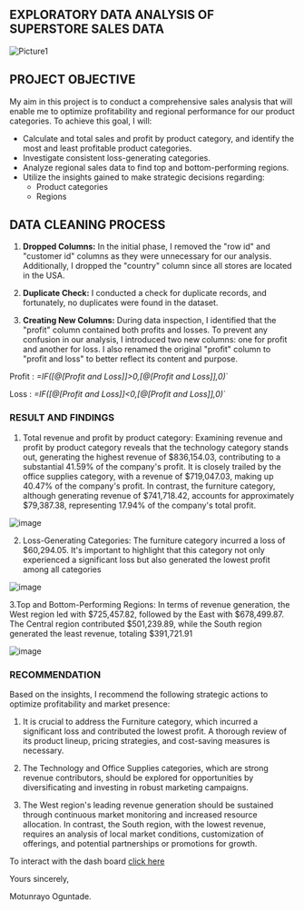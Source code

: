 
## EXPLORATORY DATA ANALYSIS OF SUPERSTORE SALES DATA 
![Picture1](https://github.com/Motade/Superstore_Sales_Analysis/assets/114887240/ac5aa374-7884-4023-8b27-39c94f89ee43)

## PROJECT OBJECTIVE
My aim in this project is to conduct a comprehensive sales analysis that will enable me to optimize profitability and regional performance for our product categories. To achieve this goal, I will:
- Calculate and total sales and profit by product category, and identify the most and least profitable product categories.
- Investigate consistent loss-generating categories.
- Analyze regional sales data to find top and bottom-performing regions.
- Utilize the insights gained to make strategic decisions regarding:
  - Product categories
  - Regions
  
## DATA CLEANING PROCESS
1. **Dropped Columns:** In the initial phase, I removed the "row id" and "customer id" columns as they were unnecessary for our analysis. Additionally, I dropped the "country" column since all stores are located in the USA.

2. **Duplicate Check:** I conducted a check for duplicate records, and fortunately, no duplicates were found in the dataset.

3. **Creating New Columns:** During data inspection, I identified that the "profit" column contained both profits and losses. To prevent any confusion in our analysis, I introduced two new columns: one for profit and another for loss. I also renamed the original "profit" column to "profit and loss" to better reflect its content and purpose.

Profit : *=IF([@[Profit and Loss]]>0,[@[Profit and Loss]],0)*`

Loss : *=IF([@[Profit and Loss]]<0,[@[Profit and Loss]],0)*`

### RESULT AND FINDINGS
1. Total revenue and profit by product category: Examining revenue and profit by product category reveals that the technology category stands out, generating the highest revenue of $836,154.03, contributing to a substantial 41.59% of the company's profit. It is closely trailed by the office supplies category, with a revenue of $719,047.03, making up 40.47% of the company's profit. In contrast, the furniture category, although generating revenue of $741,718.42, accounts for approximately $79,387.38, representing 17.94% of the company's total profit.

 ![image](https://github.com/Motade/Superstore_Sales_Analysis/assets/114887240/09187ab9-15dc-47d5-8a09-bdda60d364e9)

 2. Loss-Generating Categories: The furniture category incurred a loss of $60,294.05. It's important to highlight that this category not only experienced a significant loss but also generated the lowest profit among all categories

![image](https://github.com/Motade/Superstore_Sales_Analysis/assets/114887240/400c4ed2-90aa-4779-97ec-d4bfbcc17190)

3.Top and Bottom-Performing Regions: In terms of revenue generation, the West region led with $725,457.82, followed by the East with $678,499.87. The Central region contributed $501,239.89, while the South region generated the least revenue, totaling $391,721.91

![image](https://github.com/Motade/Superstore_Sales_Analysis/assets/114887240/4a455da0-fcf4-41f4-86a1-16bdff8bbacd)

### RECOMMENDATION
Based on the insights, I recommend the following strategic actions to optimize profitability and market presence:

1. It is crucial to address the Furniture category, which incurred a significant loss and contributed the lowest profit. A thorough review of its product lineup, pricing strategies, and cost-saving measures is necessary.

2. The Technology and Office Supplies categories, which are strong revenue contributors, should  be explored for opportunities by diversificating and investing in robust marketing campaigns.

3. The West region's leading revenue generation should be sustained through continuous market monitoring and increased resource allocation. In contrast, the South region, with the lowest revenue, requires an analysis of local market conditions, customization of offerings, and potential partnerships or promotions for growth.


To interact with the dash board [click here](https://motray-my.sharepoint.com/:x:/g/personal/motray_motray_onmicrosoft_com/EQKJXJCdIaRKsFHubvaxdIUBViDIHNV3Tv-Ts4vFfcARow?e=1yjgmn&nav=MTVfezlENzlFQTQ0LTI0RjUtNERCQy04RjU4LTgwQjdBN0E1RUM3OX0)


Yours sincerely,

Motunrayo Oguntade.
